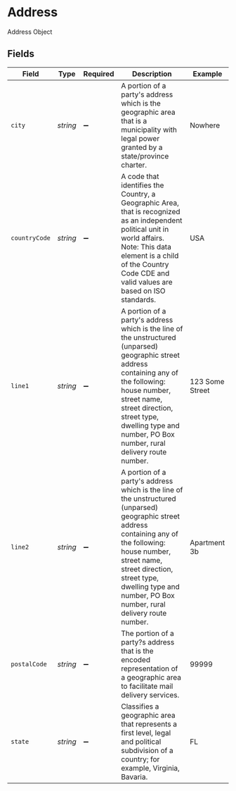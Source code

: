# Address

Address Object


## Fields

| Field                                                                                                                                                                                                                                                                      | Type                                                                                                                                                                                                                                                                       | Required                                                                                                                                                                                                                                                                   | Description                                                                                                                                                                                                                                                                | Example                                                                                                                                                                                                                                                                    |
| -------------------------------------------------------------------------------------------------------------------------------------------------------------------------------------------------------------------------------------------------------------------------- | -------------------------------------------------------------------------------------------------------------------------------------------------------------------------------------------------------------------------------------------------------------------------- | -------------------------------------------------------------------------------------------------------------------------------------------------------------------------------------------------------------------------------------------------------------------------- | -------------------------------------------------------------------------------------------------------------------------------------------------------------------------------------------------------------------------------------------------------------------------- | -------------------------------------------------------------------------------------------------------------------------------------------------------------------------------------------------------------------------------------------------------------------------- |
| `city`                                                                                                                                                                                                                                                                     | *string*                                                                                                                                                                                                                                                                   | :heavy_minus_sign:                                                                                                                                                                                                                                                         | A portion of a party's address which is the geographic area that is a municipality with legal power granted by a state/province charter.                                                                                                                                   | Nowhere                                                                                                                                                                                                                                                                    |
| `countryCode`                                                                                                                                                                                                                                                              | *string*                                                                                                                                                                                                                                                                   | :heavy_minus_sign:                                                                                                                                                                                                                                                         | A code that identifies the Country, a Geographic Area, that is recognized as an independent political unit in world affairs. Note: This data element is a child of the Country Code CDE and valid values are based on ISO standards.                                       | USA                                                                                                                                                                                                                                                                        |
| `line1`                                                                                                                                                                                                                                                                    | *string*                                                                                                                                                                                                                                                                   | :heavy_minus_sign:                                                                                                                                                                                                                                                         | A portion of a party's address which is the line of the unstructured (unparsed) geographic street address containing any of the following: house number, street name, street direction, street type, dwelling type and number, PO Box number, rural delivery route number. | 123 Some Street                                                                                                                                                                                                                                                            |
| `line2`                                                                                                                                                                                                                                                                    | *string*                                                                                                                                                                                                                                                                   | :heavy_minus_sign:                                                                                                                                                                                                                                                         | A portion of a party's address which is the line of the unstructured (unparsed) geographic street address containing any of the following: house number, street name, street direction, street type, dwelling type and number, PO Box number, rural delivery route number. | Apartment 3b                                                                                                                                                                                                                                                               |
| `postalCode`                                                                                                                                                                                                                                                               | *string*                                                                                                                                                                                                                                                                   | :heavy_minus_sign:                                                                                                                                                                                                                                                         | The portion of a party?s address that is the encoded representation of a geographic area to facilitate mail delivery services.                                                                                                                                             | 99999                                                                                                                                                                                                                                                                      |
| `state`                                                                                                                                                                                                                                                                    | *string*                                                                                                                                                                                                                                                                   | :heavy_minus_sign:                                                                                                                                                                                                                                                         | Classifies a geographic area that represents a first level, legal and political subdivision of a country; for example, Virginia, Bavaria.                                                                                                                                  | FL                                                                                                                                                                                                                                                                         |
